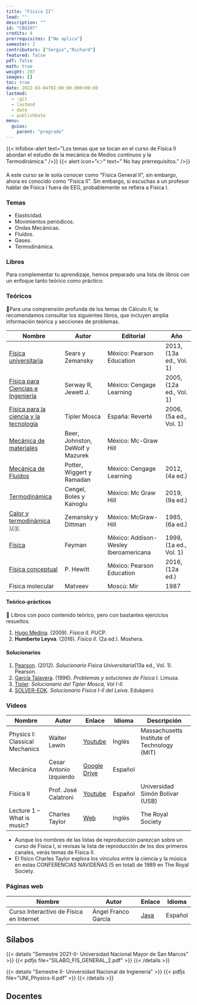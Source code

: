```yaml
---
title: "Física II"
lead: ""
description: ""
id: "CBO207"
credits: 4
prerrequisites: ["No aplica"]
semester: 2
contributors: ["Sergio","Richard"]
featured: false
pdf: false
math: true
weight: 207
images: []
toc: true
date: 2022-03-04T02:00:00.000+00:00
lastmod:
  - :git
  - lastmod
  - date
  - publishDate
menu:
  guias:
    parent: "pregrado"
---
```


{{< infobox-alert text="Los temas que se tocan en el curso de Física II abordan el estudio de la mecánica de Medios continuos y la Termodinámica." />}}
{{< alert icon="👉" text=" No hay prerrequisitos." />}}

A este curso se le solía conocer como "Física General II", sin embargo, ahora es conocido como "Física II". Sin embargo, si escuchas a un profesor hablar de Física I fuera de EEG, probablemente se refiera a Física I.

### Temas

* Elasticidad.
* Movimientos periódicos.
* Ondas Mecánicas.
* Fluídos.
* Gases.
* Termodinámica.

### Libros

Para complementar tu aprendizaje, hemos preparado una lista de libros con un enfoque tanto teórico como práctico:

### Teóricos

🔸Para una comprensión profunda de los temas de Cálculo II, te recomendamos consultar los siguientes libros, que incluyen amplia información teórica y secciones de problemas.

|Nombre|Autor|Editorial|Año|
|----|------|---------|----|
| [Física universitaria](https://drive.google.com/file/d/1JEhFy-xIF3U1chhclBM0dmnONwiHJY9q/view?usp=sharing) | Sears y Zemansky | México: Pearson Education | 2013, (13a ed., Vol. 1) |
| [Física para Ciencias e Ingeniería](https://drive.google.com/file/d/1iZbB5rq8CHyTgFyc9Wl0e5sk4OR2TAQt/view?usp=sharing) | Serway R, Jewett J. | México: Cengage Learning | 2005, (12a ed., Vol. 1) |
| [Física para la ciencia y la tecnología](https://drive.google.com/file/d/1dpA7W4gk1NxICrHwncSNM-4p3W-B8LAR/view?usp=share_link) | Tipler Mosca | España: Reverté | 2006, (5a ed., Vol. 1) |  
| [Mecánica de materiales](https://drive.google.com/file/d/1i0oT1P6pleMwraN_j3l9ivHvy9_CGkMs/view?usp=share_link) | Beer, Johnston, DeWolf y Mazurek | México: Mc-Graw Hill |
| [Mecánica de Fluídos](https://drive.google.com/file/d/1wTPQD1IbvA2ZrK2lK8rOpameudZGCYC2/view?usp=share_link) | Potter, Wiggert y Ramadan | México: Cengage Learning | 2012, (4a ed.) |
| [Termodinámica](https://drive.google.com/file/d/1BVzWVEUFwoMHQ6AwgLsMtr73IDyQOxfu/view?usp=share_link) | Cengel, Boles y Kanoglu | México: Mc Graw Hill | 2019, (9a ed.) |
| [Calor y termodinámica](https://drive.google.com/file/d/1cAMpnQvgJ2U1tuCWLS3w9es3fxOLby_p/view?usp=share_link) 🇺🇸 | Zemansky y Dittman | México: McGraw-Hill | 1985, (6a ed.) |
| [Física](https://drive.google.com/file/d/1JAsMYSE9hOpwaClywgMIqDymViPNma--/view?usp=share_link) | Feyman | México: Addison-Wesley Iberoamericana | 1998, (1a ed., Vol. 1) |
| [Física conceptual](https://drive.google.com/file/d/1ukRMKXK7_zGL4SvI4ESA3o1YHWbcGBqq/view?usp=sharing) | P. Hewitt | México: Pearson Education | 2016, (12a ed.) |
| Física molecular | Matveev | Moscú: Mir | 1987 |

#### Teórico-prácticos

🔸 Libros con poco contenido teórico, pero con bastantes ejercicios resueltos.

1. [Hugo Medina](https://drive.google.com/file/d/1lldoHNVH42b2bPDAu-0ex8eohfuh_shc/view?usp=share_link). (2009). *Física II*. PUCP.
2. **Humberto Leyva**. (2016). *Física II*. (2a ed.). Moshera.

#### Solucionarios

1. [Pearson](https://drive.google.com/file/d/1_UpvQgQ_yh5nkg1XeJm6ctogEoSW_i2_/view?usp=sharing). (2012). *Solucionario Fisica Universitaria*(13a ed., Vol. 1). Pearson.
2. [García Talavera](https://archive.org/details/isbn_9789681853440/mode/2up?view=theater). (1996). *Problemas y soluciones de Física I*. Limusa.
3. [Tipler](https://drive.google.com/file/d/1uCmz5xR9z-hoR0rZ2m9lQDM0WWo0RKZR/view?usp=share_link). *Solucionario del Tipler Mosca, Vol I-II*.
4. [SOLVER-EDK](https://drive.google.com/file/d/1yJsduv6yFb5iwXis-MBNB14J7FlCG9Zz/view?usp=sharing). *Solucionario Física I-II del Leiva*. Edukperú

### Videos

|Nombre|Autor|Enlace|Idioma|Descripción|
|------|-----|------|------|-----------|
|Physics I: Classical Mechanics|Walter Lewin|[Youtube](https://www.youtube.com/playlist?list=PLw3pvR_YJeRcMaubDZvkjayqDJT4Tx47A)|Inglés|Massachusetts Institute of Technology (MIT)|
|Mecánica|Cesar Antonio Izquierdo|[Google Drive](https://drive.google.com/drive/folders/18B3PYI72WK3w5yEqShKKmr8hMpv4WXYy?usp=sharing)|Español|
|Física II|Prof. José Calatroni|[Youtube](https://www.youtube.com/playlist?list=PLC11B12C9A476DA41)|Español|Universidad Simón Bolívar (USB)|
|Lecture 1 – What is music?|Charles Taylor|[Web](https://www.rigb.org/explore-science/explore/video/exploring-music-what-music-1989)|Inglés|The Royal Society|

* Aunque los nombres de las listas de reproducción parezcan sobre un curso de Física I, si revisas la lista de reproducción de los dos primeros canales, verás temas de Física II.
* El físico Charles Taylor explora los vínculos entre la ciencia y la música en estas CONFERENCIAS NAVIDEÑAS (5 en total) de 1989 en The Royal Society.

### Páginas web

|Nombre|Autor|Enlace|Idioma|
|------|-----|------|------|
|Curso Interactivo de Física en Internet|Ángel Franco García|[Java](http://www.sc.ehu.es/sbweb/fisica/)|Español|

## Sílabos

{{< details "Semestre 2021-II- Universidad Nacional Mayor de San Marcos" >}}
{{< pdfjs file="SILABO_FIS_GENERAL_2.pdf" >}}
{{< /details >}}

{{< details "Semestre II- Universidad Nacional de Ingienería" >}}
{{< pdfjs file="UNI_Physics-II.pdf" >}}
{{< /details >}}

## Docentes
